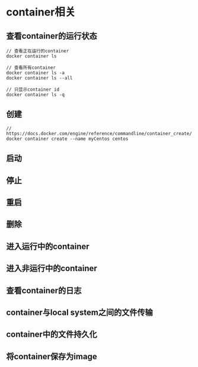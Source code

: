 # container相关

## 查看container的运行状态

```
// 查看正在运行的container
docker container ls

// 查看所有container
docker container ls -a
docker container ls --all

// 只显示container id
docker container ls -q
```

## 创建

```
// https://docs.docker.com/engine/reference/commandline/container_create/
docker container create --name myCentos centos
```

## 启动

## 停止

## 重启

## 删除

## 进入运行中的container

## 进入非运行中的container

## 查看container的日志

## container与local system之间的文件传输

## container中的文件持久化

## 将container保存为image